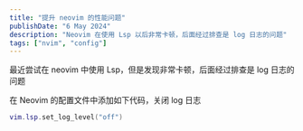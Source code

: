 ```yaml
---
title: "提升 neovim 的性能问题"
publishDate: "6 May 2024"
description: "Neovim 在使用 Lsp 以后非常卡顿，后面经过排查是 log 日志的问题"
tags: ["nvim", "config"]
---
```


最近尝试在 neovim 中使用 Lsp，但是发现非常卡顿，后面经过排查是 log 日志的问题

在 Neovim 的配置文件中添加如下代码，关闭 log 日志

```lua
vim.lsp.set_log_level("off")
```
